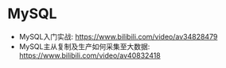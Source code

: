 # MySQL
- MySQL入门实战: https://www.bilibili.com/video/av34828479
- MySQL主从复制及生产如何采集至大数据: https://www.bilibili.com/video/av40832418
